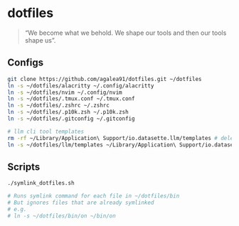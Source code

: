 # dotfiles

> “We become what we behold. We shape our tools and then our tools shape us”.

## Configs
```bash
git clone https://github.com/agalea91/dotfiles.git ~/dotfiles
ln -s ~/dotfiles/alacritty ~/.config/alacritty
ln -s ~/dotfiles/nvim ~/.config/nvim
ln -s ~/dotfiles/.tmux.conf ~/.tmux.conf
ln -s ~/dotfiles/.zshrc ~/.zshrc
ln -s ~/dotfiles/.p10k.zsh ~/.p10k.zsh
ln -s ~/dotfiles/.gitconfig ~/.gitconfig

# llm cli tool templates
rm -rf ~/Library/Application\ Support/io.datasette.llm/templates # delete if exists
ln -s ~/dotfiles/llm/templates ~/Library/Application\ Support/io.datasette.llm
```

## Scripts
```bash
./symlink_dotfiles.sh

# Runs symlink command for each file in ~/dotfiles/bin
# But ignores files that are already symlinked
# e.g.
# ln -s ~/dotfiles/bin/on ~/bin/on
```



